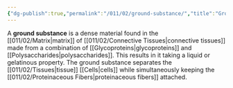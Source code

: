 ```yaml
---
{"dg-publish":true,"permalink":"/011/02/ground-substance/","title":"Ground Substance","tags":["BIOL422"],"noteIcon":"fallback","created":"2024-09-26T13:45:04.089-07:00","updated":"2024-09-26T15:18:53.285-07:00"}
---
```


A **ground substance** is a dense material found in the [[011/02/Matrix\|matrix]] of [[011/02/Connective Tissues\|connective tissues]] made from a combination of [[Glycoproteins\|glycoproteins]] and [[Polysaccharides\|polysaccharides]]. This results in it taking a liquid or gelatinous property. The ground substance separates the [[011/02/Tissues\|tissue]] [[Cells\|cells]] while simultaneously keeping the [[011/02/Proteinaceous Fibers\|proteinaceous fibers]] attached.